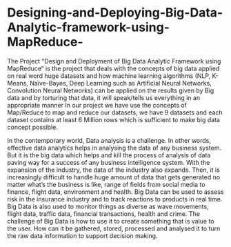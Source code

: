 # Designing-and-Deploying-Big-Data-Analytic-framework-using-MapReduce-
The Project “Design and Deployment of Big Data Analytic Framework using MapReduce” is the project that deals with the
concepts of big data applied on real word huge datasets and how machine learning
algorithms (NLP, K-Means, Naïve-Bayes, Deep Learning such as Artificial Neural
Networks, Convolution Neural Networks) can be applied on the results given by Big data
and by torturing that data, it will speak/tells us everything in an appropriate manner
In our project we have use the concepts of Map/Reduce to map and reduce our datasets, we
have 9 datasets and each dataset contains at least 6 Million rows which is sufficient to
make big data concept possible.

In the contemporary world, Data analysis is a challenge. In other words, effective data
analytics helps in analysing the data of any business system. But it is the big data which
helps and kill the process of analysis of data paving way for a success of any business
intelligence system. With the expansion of the industry, the data of the industry also
expands. Then, it is increasingly difficult to handle huge amount of data that gets generated
no matter what’s the business is like, range of fields from social media to finance, flight
data, environment and health. Big Data can be used to assess risk in the insurance industry
and to track reactions to products in real time. Big Data is also used to monitor things as
diverse as wave movements, flight data, traffic data, financial transactions, health and
crime. The challenge of Big Data is how to use it to create something that is value to the
user. How can it be gathered, stored, processed and analysed it to turn the raw data
information to support decision making.
